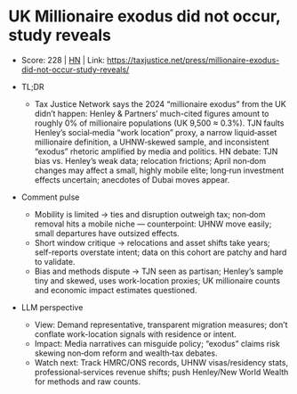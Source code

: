 # UK Millionaire exodus did not occur, study reveals

- Score: 228 | [HN](https://news.ycombinator.com/item?id=45335135) | Link: https://taxjustice.net/press/millionaire-exodus-did-not-occur-study-reveals/

- TL;DR
  - Tax Justice Network says the 2024 “millionaire exodus” from the UK didn’t happen: Henley & Partners’ much-cited figures amount to roughly 0% of millionaire populations (UK 9,500 ≈ 0.3%). TJN faults Henley’s social‑media “work location” proxy, a narrow liquid‑asset millionaire definition, a UHNW‑skewed sample, and inconsistent “exodus” rhetoric amplified by media and politics. HN debate: TJN bias vs. Henley’s weak data; relocation frictions; April non‑dom changes may affect a small, highly mobile elite; long‑run investment effects uncertain; anecdotes of Dubai moves appear.

- Comment pulse
  - Mobility is limited → ties and disruption outweigh tax; non‑dom removal hits a mobile niche — counterpoint: UHNW move easily; small departures have outsized effects.
  - Short window critique → relocations and asset shifts take years; self-reports overstate intent; data on this cohort are patchy and hard to validate.
  - Bias and methods dispute → TJN seen as partisan; Henley’s sample tiny and skewed, uses work-location proxies; UK millionaire counts and economic impact estimates questioned.

- LLM perspective
  - View: Demand representative, transparent migration measures; don’t conflate work-location signals with residence or intent.
  - Impact: Media narratives can misguide policy; “exodus” claims risk skewing non‑dom reform and wealth‑tax debates.
  - Watch next: Track HMRC/ONS records, UHNW visas/residency stats, professional‑services revenue shifts; push Henley/New World Wealth for methods and raw counts.
